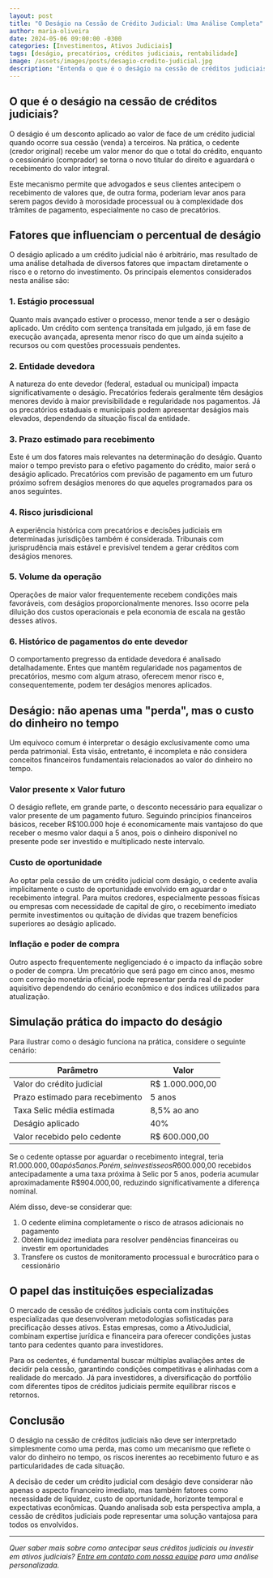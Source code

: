```yaml
---
layout: post
title: "O Deságio na Cessão de Crédito Judicial: Uma Análise Completa"
author: maria-oliveira
date: 2024-05-06 09:00:00 -0300
categories: [Investimentos, Ativos Judiciais]
tags: [deságio, precatórios, créditos judiciais, rentabilidade]
image: /assets/images/posts/desagio-credito-judicial.jpg
description: "Entenda o que é o deságio na cessão de créditos judiciais, quais fatores influenciam sua aplicação e por que ele representa o custo do dinheiro no tempo, não apenas uma perda patrimonial."
---
```


## O que é o deságio na cessão de créditos judiciais?

O deságio é um desconto aplicado ao valor de face de um crédito judicial quando ocorre sua cessão (venda) a terceiros. Na prática, o cedente (credor original) recebe um valor menor do que o total do crédito, enquanto o cessionário (comprador) se torna o novo titular do direito e aguardará o recebimento do valor integral.

Este mecanismo permite que advogados e seus clientes antecipem o recebimento de valores que, de outra forma, poderiam levar anos para serem pagos devido à morosidade processual ou à complexidade dos trâmites de pagamento, especialmente no caso de precatórios.

## Fatores que influenciam o percentual de deságio

O deságio aplicado a um crédito judicial não é arbitrário, mas resultado de uma análise detalhada de diversos fatores que impactam diretamente o risco e o retorno do investimento. Os principais elementos considerados nesta análise são:

### 1. Estágio processual

Quanto mais avançado estiver o processo, menor tende a ser o deságio aplicado. Um crédito com sentença transitada em julgado, já em fase de execução avançada, apresenta menor risco do que um ainda sujeito a recursos ou com questões processuais pendentes.

### 2. Entidade devedora

A natureza do ente devedor (federal, estadual ou municipal) impacta significativamente o deságio. Precatórios federais geralmente têm deságios menores devido à maior previsibilidade e regularidade nos pagamentos. Já os precatórios estaduais e municipais podem apresentar deságios mais elevados, dependendo da situação fiscal da entidade.

### 3. Prazo estimado para recebimento

Este é um dos fatores mais relevantes na determinação do deságio. Quanto maior o tempo previsto para o efetivo pagamento do crédito, maior será o deságio aplicado. Precatórios com previsão de pagamento em um futuro próximo sofrem deságios menores do que aqueles programados para os anos seguintes.

### 4. Risco jurisdicional

A experiência histórica com precatórios e decisões judiciais em determinadas jurisdições também é considerada. Tribunais com jurisprudência mais estável e previsível tendem a gerar créditos com deságios menores.

### 5. Volume da operação

Operações de maior valor frequentemente recebem condições mais favoráveis, com deságios proporcionalmente menores. Isso ocorre pela diluição dos custos operacionais e pela economia de escala na gestão desses ativos.

### 6. Histórico de pagamentos do ente devedor

O comportamento pregresso da entidade devedora é analisado detalhadamente. Entes que mantêm regularidade nos pagamentos de precatórios, mesmo com algum atraso, oferecem menor risco e, consequentemente, podem ter deságios menores aplicados.

## Deságio: não apenas uma "perda", mas o custo do dinheiro no tempo

Um equívoco comum é interpretar o deságio exclusivamente como uma perda patrimonial. Esta visão, entretanto, é incompleta e não considera conceitos financeiros fundamentais relacionados ao valor do dinheiro no tempo.

### Valor presente x Valor futuro

O deságio reflete, em grande parte, o desconto necessário para equalizar o valor presente de um pagamento futuro. Seguindo princípios financeiros básicos, receber R$100.000 hoje é economicamente mais vantajoso do que receber o mesmo valor daqui a 5 anos, pois o dinheiro disponível no presente pode ser investido e multiplicado neste intervalo.

### Custo de oportunidade

Ao optar pela cessão de um crédito judicial com deságio, o cedente avalia implicitamente o custo de oportunidade envolvido em aguardar o recebimento integral. Para muitos credores, especialmente pessoas físicas ou empresas com necessidade de capital de giro, o recebimento imediato permite investimentos ou quitação de dívidas que trazem benefícios superiores ao deságio aplicado.

### Inflação e poder de compra

Outro aspecto frequentemente negligenciado é o impacto da inflação sobre o poder de compra. Um precatório que será pago em cinco anos, mesmo com correção monetária oficial, pode representar perda real de poder aquisitivo dependendo do cenário econômico e dos índices utilizados para atualização.

## Simulação prática do impacto do deságio

Para ilustrar como o deságio funciona na prática, considere o seguinte cenário:

| Parâmetro | Valor |
|-----------|-------|
| Valor do crédito judicial | R$ 1.000.000,00 |
| Prazo estimado para recebimento | 5 anos |
| Taxa Selic média estimada | 8,5% ao ano |
| Deságio aplicado | 40% |
| Valor recebido pelo cedente | R$ 600.000,00 |

Se o cedente optasse por aguardar o recebimento integral, teria R$1.000.000,00 após 5 anos. Porém, se investisse os R$600.000,00 recebidos antecipadamente a uma taxa próxima à Selic por 5 anos, poderia acumular aproximadamente R$904.000,00, reduzindo significativamente a diferença nominal.

Além disso, deve-se considerar que:

1. O cedente elimina completamente o risco de atrasos adicionais no pagamento
2. Obtém liquidez imediata para resolver pendências financeiras ou investir em oportunidades
3. Transfere os custos de monitoramento processual e burocrático para o cessionário

## O papel das instituições especializadas

O mercado de cessão de créditos judiciais conta com instituições especializadas que desenvolveram metodologias sofisticadas para precificação desses ativos. Estas empresas, como a AtivoJudicial, combinam expertise jurídica e financeira para oferecer condições justas tanto para cedentes quanto para investidores.

Para os cedentes, é fundamental buscar múltiplas avaliações antes de decidir pela cessão, garantindo condições competitivas e alinhadas com a realidade do mercado. Já para investidores, a diversificação do portfólio com diferentes tipos de créditos judiciais permite equilibrar riscos e retornos.

## Conclusão

O deságio na cessão de créditos judiciais não deve ser interpretado simplesmente como uma perda, mas como um mecanismo que reflete o valor do dinheiro no tempo, os riscos inerentes ao recebimento futuro e as particularidades de cada situação.

A decisão de ceder um crédito judicial com deságio deve considerar não apenas o aspecto financeiro imediato, mas também fatores como necessidade de liquidez, custo de oportunidade, horizonte temporal e expectativas econômicas. Quando analisada sob esta perspectiva ampla, a cessão de créditos judiciais pode representar uma solução vantajosa para todos os envolvidos.

---

*Quer saber mais sobre como antecipar seus créditos judiciais ou investir em ativos judiciais? [Entre em contato com nossa equipe](/contato) para uma análise personalizada.*